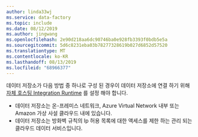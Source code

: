 ```yaml
---
author: linda33wj
ms.service: data-factory
ms.topic: include
ms.date: 08/12/2019
ms.author: jingwang
ms.openlocfilehash: 2e90d218aa6dc90746ba0e928fb3393f0bdb5e5a
ms.sourcegitcommit: 5d6c8231eba03b78277328619b027d6852d57520
ms.translationtype: MT
ms.contentlocale: ko-KR
ms.lasthandoff: 08/13/2019
ms.locfileid: "68966377"
---
```

<!--
    Separate the generic requirement on Self-hosted Integration Runtime set-up from connector articles.
-->
데이터 저장소가 다음 방법 중 하나로 구성 된 경우이 데이터 저장소에 연결 하기 위해 [자체 호스팅 Integration Runtime](../articles/data-factory/create-self-hosted-integration-runtime.md) 를 설정 해야 합니다.

- 데이터 저장소는 온-프레미스 네트워크, Azure Virtual Network 내부 또는 Amazon 가상 사설 클라우드 내에 있습니다.
- 데이터 저장소는 방화벽 규칙의 Ip 허용 목록에 대한 액세스를 제한 하는 관리 되는 클라우드 데이터 서비스입니다.
